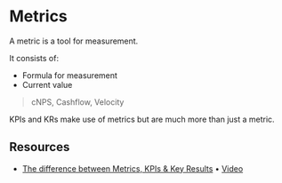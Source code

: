 # Metrics

A metric is a tool for measurement.

It consists of:

- Formula for measurement
- Current value

> cNPS, Cashflow, Velocity

KPIs and KRs make use of metrics but are much more than just a metric.

## Resources

- [The difference between Metrics, KPIs & Key Results][1] • [Video][2]

[1]: https://www.perdoo.com/resources/the-difference-between-metrics-kpis-key-results/
[2]: https://www.youtube.com/watch?v=lLKyuUqtwuA
